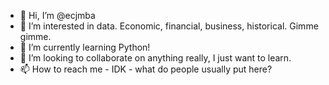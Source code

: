 - 👋 Hi, I’m @ecjmba
- 👀 I’m interested in data. Economic, financial, business, historical. Gimme gimme. 
- 🌱 I’m currently learning Python! 
- 💞️ I’m looking to collaborate on anything really, I just want to learn. 
- 📫 How to reach me - IDK - what do people usually put here? 

<!---
ecjmba/ecjmba is a ✨ special ✨ repository because its `README.md` (this file) appears on your GitHub profile.
You can click the Preview link to take a look at your changes.
--->
